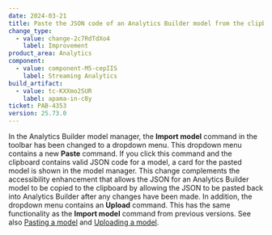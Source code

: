 ```yaml
---
date: 2024-03-21
title: Paste the JSON code of an Analytics Builder model from the clipboard
change_type:
  - value: change-2c7RdTdXo4
    label: Improvement
product_area: Analytics
component:
  - value: component-M5-cepIIS
    label: Streaming Analytics
build_artifact:
  - value: tc-KXXmo2SUR
    label: apama-in-c8y
ticket: PAB-4353
version: 25.73.0
---
```

In the Analytics Builder model manager, the **Import model** command in the toolbar has been changed to a dropdown menu. This dropdown menu contains a new **Paste** command. If you click this command and the clipboard contains valid JSON code for a model, a card for the pasted model is shown in the model manager. This change complements the accessibility enhancement that allows the JSON for an Analytics Builder model to be copied to the clipboard by allowing the JSON to be pasted back into Analytics Builder after any changes have been made.
In addition, the dropdown menu contains an **Upload** command. This has the same functionality as the **Import model** command from previous versions.
See also [Pasting a model](/streaming-analytics/analytics-builder/#pasting-a-model) and [Uploading a model](/streaming-analytics/analytics-builder/#uploading-a-model).
